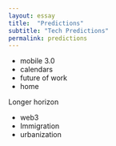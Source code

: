 ```yaml
---
layout: essay
title:  "Predictions"
subtitle: "Tech Predictions"
permalink: predictions
---
```


- mobile 3.0
- calendars
- future of work
- home 

Longer horizon
- web3 
- Immigration 
- urbanization 